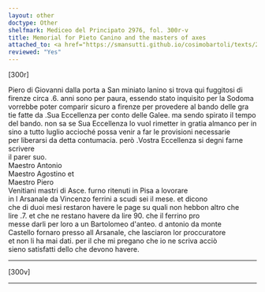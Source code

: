 ```yaml
---
layout: other
doctype: Other
shelfmark: Mediceo del Principato 2976, fol. 300r-v
title: Memorial for Pieto Canino and the masters of axes
attached_to: <a href="https://smansutti.github.io/cosimobartoli/texts/2976_119/">2976_119</a>
reviewed: "Yes"
---
```


[300r]  
  
  
Piero di Giovanni dalla porta a San miniato lanino si trova qui fuggitosi di  
firenze circa .6. anni sono per paura, essendo stato inquisito per la Sodoma  
vorrebbe poter comparir sicuro a firenze per provedere al bando delle gra  
tie fatte da .Sua Eccellenza per conto delle Galee. ma sendo spirato il tempo  
del bando. non sa se Sua Eccellenza lo vuol rimetter in gratia almanco per in  
sino a tutto luglio accioché possa venir a far le provisioni necessarie  
per liberarsi da detta contumacia. però .Vostra Eccellenza si degni farne scrivere  
il parer suo.  
Maestro Antonio  
Maestro Agostino et  
Maestro Piero  
Venitiani mastri di Asce. furno ritenuti in Pisa a lovorare  
in l Arsanale da Vincenzo ferrini a scudi sei il mese. et dicono  
che di duoi mesi restaron havere le page su quali non hebbon altro che  
lire .7. et che ne restano havere da lire 90. che il ferrino pro  
messe darli per loro a un Bartolomeo d'anteo. d antonio da monte  
Castello fornaro presso all Arsanale, che lasciaron lor proccuratore  
et non li ha mai dati. per il che mi pregano che io ne scriva acciò  
sieno satisfatti dello che devono havere.  
  
---  

[300v]  
  
  
  
---  

